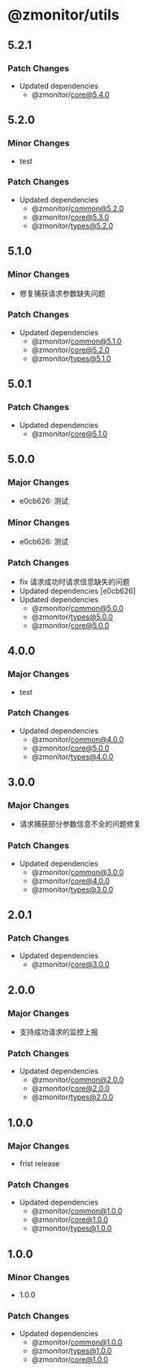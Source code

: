 # @zmonitor/utils

## 5.2.1

### Patch Changes

- Updated dependencies
  - @zmonitor/core@5.4.0

## 5.2.0

### Minor Changes

- test

### Patch Changes

- Updated dependencies
  - @zmonitor/common@5.2.0
  - @zmonitor/core@5.3.0
  - @zmonitor/types@5.2.0

## 5.1.0

### Minor Changes

- 修复捕获请求参数缺失问题

### Patch Changes

- Updated dependencies
  - @zmonitor/common@5.1.0
  - @zmonitor/core@5.2.0
  - @zmonitor/types@5.1.0

## 5.0.1

### Patch Changes

- Updated dependencies
  - @zmonitor/core@5.1.0

## 5.0.0

### Major Changes

- e0cb626: 测试

### Minor Changes

- e0cb626: 测试

### Patch Changes

- fix 请求成功时请求信息缺失的问题
- Updated dependencies [e0cb626]
- Updated dependencies
  - @zmonitor/common@5.0.0
  - @zmonitor/types@5.0.0
  - @zmonitor/core@5.0.0

## 4.0.0

### Major Changes

- test

### Patch Changes

- Updated dependencies
  - @zmonitor/common@4.0.0
  - @zmonitor/core@5.0.0
  - @zmonitor/types@4.0.0

## 3.0.0

### Major Changes

- 请求捕获部分参数信息不全的问题修复

### Patch Changes

- Updated dependencies
  - @zmonitor/common@3.0.0
  - @zmonitor/core@4.0.0
  - @zmonitor/types@3.0.0

## 2.0.1

### Patch Changes

- Updated dependencies
  - @zmonitor/core@3.0.0

## 2.0.0

### Major Changes

- 支持成功请求的监控上报

### Patch Changes

- Updated dependencies
  - @zmonitor/common@2.0.0
  - @zmonitor/core@2.0.0
  - @zmonitor/types@2.0.0

## 1.0.0

### Major Changes

- frist release

### Patch Changes

- Updated dependencies
  - @zmonitor/common@1.0.0
  - @zmonitor/core@1.0.0
  - @zmonitor/types@1.0.0

## 1.0.0

### Minor Changes

- 1.0.0

### Patch Changes

- Updated dependencies
  - @zmonitor/common@1.0.0
  - @zmonitor/types@1.0.0
  - @zmonitor/core@1.0.0
